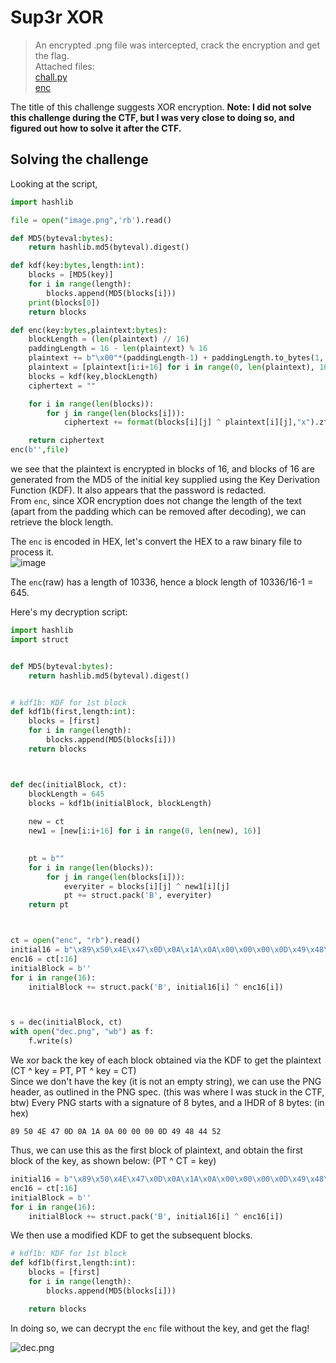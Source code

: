# Sup3r XOR

> An encrypted .png file was intercepted, crack the encryption and get the flag.  
> Attached files:  
> [chall.py](https://github.com/czlucius/ctf-writeups/blob/main/gctf-2022/chall.py)  
> [enc](https://github.com/czlucius/ctf-writeups/blob/main/gctf-2022/enc)

The title of this challenge suggests XOR encryption.
**Note: I did not solve this challenge during the CTF, but I was very close to doing so, and figured out how to solve it after the CTF.**
## Solving the challenge
Looking at the script,
```python
import hashlib

file = open("image.png",'rb').read()

def MD5(byteval:bytes):
    return hashlib.md5(byteval).digest()

def kdf(key:bytes,length:int):
    blocks = [MD5(key)]
    for i in range(length):
        blocks.append(MD5(blocks[i]))
    print(blocks[0])
    return blocks

def enc(key:bytes,plaintext:bytes):
    blockLength = (len(plaintext) // 16)
    paddingLength = 16 - len(plaintext) % 16
    plaintext += b"\x00"*(paddingLength-1) + paddingLength.to_bytes(1,'big')
    plaintext = [plaintext[i:i+16] for i in range(0, len(plaintext), 16)]
    blocks = kdf(key,blockLength)
    ciphertext = ""

    for i in range(len(blocks)):
        for j in range(len(blocks[i])):
            ciphertext += format(blocks[i][j] ^ plaintext[i][j],"x").zfill(2)

    return ciphertext
enc(b'',file)
```
we see that the plaintext is encrypted in blocks of 16, and blocks of 16 are generated from the MD5 of the initial key supplied using the Key Derivation Function (KDF). It also appears that the password is redacted.  
From `enc`, since XOR encryption does not change the length of the text (apart from the padding which can be removed after decoding), we can retrieve the block length.

The `enc` is encoded in HEX, let's convert the HEX to a raw binary file to process it.  
![image](https://user-images.githubusercontent.com/58442255/211484066-527123c9-6f83-4e6b-ad3a-6a2282d218a4.png)

The `enc`(raw) has a length of 10336, hence a block length of 10336/16-1 = 645.

Here's my decryption script:  
```python
import hashlib
import struct


def MD5(byteval:bytes):
    return hashlib.md5(byteval).digest()


# kdf1b: KDF for 1st block
def kdf1b(first,length:int):
    blocks = [first]
    for i in range(length):
        blocks.append(MD5(blocks[i]))
    return blocks



def dec(initialBlock, ct):
    blockLength = 645
    blocks = kdf1b(initialBlock, blockLength)
    
    new = ct
    new1 = [new[i:i+16] for i in range(0, len(new), 16)] 

        
    pt = b""
    for i in range(len(blocks)):
        for j in range(len(blocks[i])):
            everyiter = blocks[i][j] ^ new1[i][j]
            pt += struct.pack('B', everyiter)
    return pt



ct = open("enc", "rb").read()
initial16 = b"\x89\x50\x4E\x47\x0D\x0A\x1A\x0A\x00\x00\x00\x0D\x49\x48\x44\x52"
enc16 = ct[:16]
initialBlock = b''
for i in range(16):
    initialBlock += struct.pack('B', initial16[i] ^ enc16[i])



s = dec(initialBlock, ct)
with open("dec.png", "wb") as f:
    f.write(s)
```
We xor back the key of each block obtained via the KDF to get the plaintext (CT ^ key = PT, PT ^ key = CT)   
Since we don't have the key (it is not an empty string), we can use the PNG header, as outlined in the PNG spec. (this was where I was stuck in the CTF, btw)
Every PNG starts with a signature of 8 bytes, and a IHDR of 8 bytes: (in hex)
```
89 50 4E 47 0D 0A 1A 0A 00 00 00 0D 49 48 44 52
```
Thus, we can use this as the first block of plaintext, and obtain the first block of the key, as shown below:
(PT ^ CT = key) 
```python
initial16 = b"\x89\x50\x4E\x47\x0D\x0A\x1A\x0A\x00\x00\x00\x0D\x49\x48\x44\x52"
enc16 = ct[:16]
initialBlock = b''
for i in range(16):
    initialBlock += struct.pack('B', initial16[i] ^ enc16[i])
```

We then use a modified KDF to get the subsequent blocks.
```python
# kdf1b: KDF for 1st block
def kdf1b(first,length:int):
    blocks = [first]
    for i in range(length):
        blocks.append(MD5(blocks[i]))

    return blocks

```
In doing so, we can decrypt the `enc` file without the key, and get the flag!

![dec.png](https://user-images.githubusercontent.com/58442255/211486276-bea075f7-0773-41e2-ab92-079df97ebb60.png)
